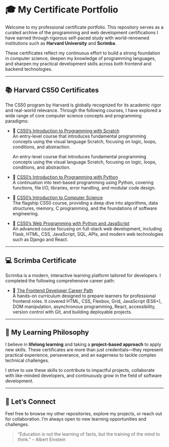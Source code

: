 # 🎓 My Certificate Portfolio

Welcome to my professional certificate portfolio. This repository serves as a curated archive of the programming and web development certifications I have earned through rigorous self-paced study with world-renowned institutions such as **Harvard University** and **Scrimba**.

These certificates reflect my continuous effort to build a strong foundation in computer science, deepen my knowledge of programming languages, and sharpen my practical development skills across both frontend and backend technologies.

---

## 📚 Harvard CS50 Certificates

The CS50 program by Harvard is globally recognized for its academic rigor and real-world relevance. Through the following courses, I have explored a wide range of core computer science concepts and programming paradigms:

- 🔹 [CS50’s Introduction to Programming with Scratch](certificates/cs50’s-introduction-to-programming-with-scratch/cs50’s-introduction-to-programming-with-scratch-certificate.pdf)  
  An entry-level course that introduces fundamental programming concepts using the visual language Scratch, focusing on logic, loops, conditions, and abstraction.
 
  An entry-level course that introduces fundamental programming concepts using the visual language Scratch, focusing on logic, loops, conditions, and abstraction.

- 🔹 [CS50’s Introduction to Programming with Python](certificates/cs50’s-introduction-to-programming-with-python/cs50-python-certificate.pdf)  
  A continuation into text-based programming using Python, covering functions, file I/O, libraries, error handling, and modular code design.

- 🔹 [CS50’s Introduction to Computer Science](certificates/cs50’s-introduction-to-computer-science/cs50-intro-cs-certificate.pdf)  
  The flagship CS50 course, providing a deep dive into algorithms, data structures, memory, C programming, and the foundations of software engineering.

- 🔹 [CS50’s Web Programming with Python and JavaScript](certificates/cs50’s-web-programming-with-python-and-javascript/cs50-web-certificate.pdf)  
  An advanced course focusing on full-stack web development, including Flask, HTML, CSS, JavaScript, SQL, APIs, and modern web technologies such as Django and React.

---

## 💻 Scrimba Certificate

Scrimba is a modern, interactive learning platform tailored for developers. I completed the following comprehensive career path:

- 🔹 [The Frontend Developer Career Path](certificates/the-frontend-developer-career-path/scrimba-frontend-certificate.pdf)  
  A hands-on curriculum designed to prepare learners for professional frontend roles. It covered HTML, CSS, Flexbox, Grid, JavaScript (ES6+), DOM manipulation, asynchronous programming, React, accessibility, version control with Git, and building deployable projects.

---

## 🚀 My Learning Philosophy

I believe in **lifelong learning** and taking a **project-based approach** to apply new skills. These certificates are more than just credentials—they represent practical experience, perseverance, and an eagerness to tackle complex technical challenges.

I strive to use these skills to contribute to impactful projects, collaborate with like-minded developers, and continuously grow in the field of software development.

---

## 🔗 Let’s Connect

Feel free to browse my other repositories, explore my projects, or reach out for collaboration. I’m always open to new learning opportunities and challenges.

> “Education is not the learning of facts, but the training of the mind to think.” – Albert Einstein
